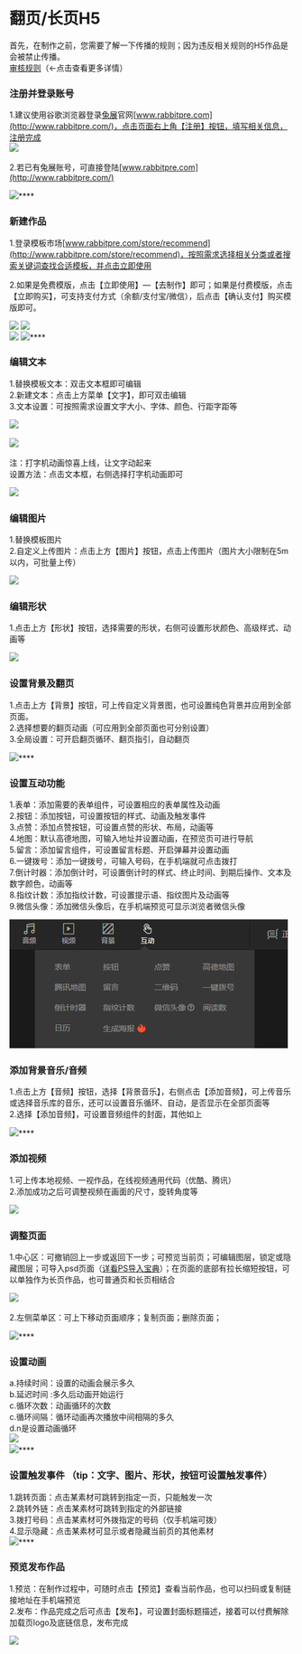 # 翻页/长页H5

首先，在制作之前，您需要了解一下传播的规则；因为违反相关规则的H5作品是会被禁止传播。  
[审核规则](http://bbs.rabbitpre.com/forum.php?mod=viewthread&tid=833)（←点击查看更多详情）  


### **注册并登录账号**

1.建议使用谷歌浏览器登录[兔展](http://www.rabbitpre.com/)官网[www.rabbitpre.com](http://www.rabbitpre.com/)，点击页面右上角【注册】按钮，填写相关信息，注册完成  
![](http://bbscdn.rabbitpre.com/data/attachment/forum/201801/25/154422nzvcer2rpp7p2c6l.jpg)  


2.若已有兔展账号，可直接登陆[www.rabbitpre.com](http://www.rabbitpre.com/)  
  
![](http://bbscdn.rabbitpre.com/data/attachment/forum/201801/25/154422hksuyk5rz59ni4mu.png)\*\*\*\*

### **新建作品** 

1.登录模板市场[www.rabbitpre.com/store/recommend](http://www.rabbitpre.com/store/recommend)，按照需求选择相关分类或者搜索关键词查找合适模板，并点击立即使用

2.如果是免费模版，点击【立即使用】—【去制作】即可；如果是付费模版，点击【立即购买】，可支持支付方式（余额/支付宝/微信），后点击【确认支付】购买模版即可。  
  
  
![](http://bbscdn.rabbitpre.com/data/attachment/forum/201801/25/154423nccqqcbchb3hej2z.png) ![](http://bbscdn.rabbitpre.com/data/attachment/forum/201801/25/154426xa9i8t66d080pp8i.png)  
![](http://bbscdn.rabbitpre.com/data/attachment/forum/201801/25/154425wrur339rlqqrruw3.png) ![](http://bbscdn.rabbitpre.com/data/attachment/forum/201801/25/154426s3odnje5e2dpfj3j.png)\*\*\*\*

### **编辑文本**

1.替换模板文本：双击文本框即可编辑  
2.新建文本：点击上方菜单【文字】，即可双击编辑  
3.文本设置：可按照需求设置文字大小、字体、颜色、行距字距等  
  
![](http://bbscdn.rabbitpre.com/data/attachment/forum/201801/25/154427yo8wch9awahowdht.png)  
  
![](http://bbscdn.rabbitpre.com/data/attachment/forum/201801/25/154427xxc1999y9pqga9bg.png)  
  
注：打字机动画惊喜上线，让文字动起来  
设置方法：点击文本框，右侧选择打字机动画即可  
  
![](http://bbscdn.rabbitpre.com/data/attachment/forum/201809/30/153506gm4gxg54tv1tdza5.png)  


### **编辑图片**

1.替换模板图片  
2.自定义上传图片：点击上方【图片】按钮，点击上传图片（图片大小限制在5m以内，可批量上传）  
  
![](http://bbscdn.rabbitpre.com/data/attachment/forum/201801/25/154427ln4w47s1f7t15zff.png)  


### **编辑形状**

1.点击上方【形状】按钮，选择需要的形状，右侧可设置形状颜色、高级样式、动画等  
  
![](http://bbscdn.rabbitpre.com/data/attachment/forum/201801/25/154427galqlkyqlllal3lo.png)  


### **设置背景及翻页**

1.点击上方【背景】按钮，可上传自定义背景图，也可设置纯色背景并应用到全部页面。  
2.选择想要的翻页动画（可应用到全部页面也可分别设置）  
3.全局设置：可开启翻页循环、翻页指引，自动翻页  
  
![](http://bbscdn.rabbitpre.com/data/attachment/forum/201801/25/154428sdsd3boio3bo9ydi.png)\*\*\*\*

### **设置互动功能**

1.表单：添加需要的表单组件，可设置相应的表单属性及动画  
2.按钮：添加按钮，可设置按钮的样式、动画及触发事件  
3.点赞：添加点赞按钮，可设置点赞的形状、布局，动画等  
4.地图：默认高德地图，可输入地址并设置动画，在预览页可进行导航  
5.留言：添加留言组件，可设置留言标题、开启弹幕并设置动画  
6.一键拨号：添加一键拨号，可输入号码，在手机端就可点击拨打  
7.倒计时器：添加倒计时，可设置倒计时的样式、终止时间、到期后操作、文本及数字颜色，动画等  
8.指纹计数：添加指纹计数，可设置提示语、指纹图片及动画等  
9.微信头像：添加微信头像后，在手机端预览可显示浏览者微信头像

![](../.gitbook/assets/image%20%28168%29.png)

### **添加背景音乐/音频**

1.点击上方【音频】按钮，选择【背景音乐】，右侧点击【添加音频】，可上传音乐或选择音乐库的音乐，还可以设置音乐循环、自动，是否显示在全部页面等  
2.选择【添加音频】，可设置音频组件的封面，其他如上  
  
![](http://bbscdn.rabbitpre.com/data/attachment/forum/201801/25/154428o4381kcvqblzbzrm.png)\*\*\*\*

### **添加视频**

1.可上传本地视频、一视作品，在线视频通用代码（优酷、腾讯）  
2.添加成功之后可调整视频在画面的尺寸，旋转角度等  
  
![](http://bbscdn.rabbitpre.com/data/attachment/forum/201809/30/161937q8kfk5r82sksv2dy.png)  


### **调整页面**

1.中心区：可撤销回上一步或返回下一步；可预览当前页；可编辑图层，锁定或隐藏图层；可导入psd页面（[详看PS导入宝典](http://bbs.rabbitpre.com/forum.php?mod=viewthread&tid=2134)）；在页面的底部有拉长缩短按钮，可以单独作为长页作品，也可普通页和长页相结合  
  
![](http://bbscdn.rabbitpre.com/data/attachment/forum/201803/22/154248idg66cdcr7gfcazc.png)

2.左侧菜单区：可上下移动页面顺序；复制页面；删除页面；  
  
![](http://bbscdn.rabbitpre.com/data/attachment/forum/201801/25/173222tf1i3c3frz13z7if.png)\*\*\*\*

### **设置动画**

a.持续时间：设置的动画会展示多久  
b.延迟时间 :多久后动画开始运行  
c.循环次数：动画循环的次数  
c.循环间隔：循环动画再次播放中间相隔的多久  
d.n是设置动画循环  
![](http://bbscdn.rabbitpre.com/data/attachment/forum/201801/25/172007kiveo0319i0jo0ii.png)  
![](http://bbscdn.rabbitpre.com/data/attachment/forum/201803/22/154632w3tq9q5q3wjdqbqd.png)\*\*\*\*

### **设置触发事件 （tip：文字、图片、形状，按钮可设置触发事件）**

1.跳转页面：点击某素材可跳转到指定一页，只能触发一次  
2.跳转外链：点击某素材可跳转到指定的外部链接  
3.拨打号码：点击某素材可外拨指定的号码（仅手机端可拨）  
4.显示隐藏：点击某素材可显示或者隐藏当前页的其他素材  
![](http://bbscdn.rabbitpre.com/data/attachment/forum/201803/22/155252gyxjlqynthxypokx.png)\*\*\*\*

### **预览发布作品**

1.预览：在制作过程中，可随时点击【预览】查看当前作品，也可以扫码或复制链接地址在手机端预览  
2.发布：作品完成之后可点击【发布】，可设置封面标题描述，接着可以付费解除加载页logo及底链信息，发布完成  
  
![](http://bbscdn.rabbitpre.com/data/attachment/forum/201801/25/171612nr73k8rmk99hz2oz.png)  
  


